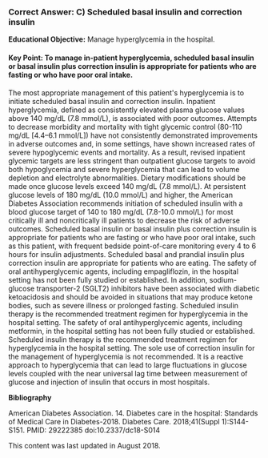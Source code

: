 
### Correct Answer: C) Scheduled basal insulin and correction insulin 

**Educational Objective:** Manage hyperglycemia in the hospital.

#### **Key Point:** To manage in-patient hyperglycemia, scheduled basal insulin or basal insulin plus correction insulin is appropriate for patients who are fasting or who have poor oral intake.

The most appropriate management of this patient's hyperglycemia is to initiate scheduled basal insulin and correction insulin. Inpatient hyperglycemia, defined as consistently elevated plasma glucose values above 140 mg/dL (7.8 mmol/L), is associated with poor outcomes. Attempts to decrease morbidity and mortality with tight glycemic control (80-110 mg/dL [4.4–6.1 mmol/L]) have not consistently demonstrated improvements in adverse outcomes and, in some settings, have shown increased rates of severe hypoglycemic events and mortality. As a result, revised inpatient glycemic targets are less stringent than outpatient glucose targets to avoid both hypoglycemia and severe hyperglycemia that can lead to volume depletion and electrolyte abnormalities. Dietary modifications should be made once glucose levels exceed 140 mg/dL (7.8 mmol/L). At persistent glucose levels of 180 mg/dL (10.0 mmol/L) and higher, the American Diabetes Association recommends initiation of scheduled insulin with a blood glucose target of 140 to 180 mg/dL (7.8-10.0 mmol/L) for most critically ill and noncritically ill patients to decrease the risk of adverse outcomes. Scheduled basal insulin or basal insulin plus correction insulin is appropriate for patients who are fasting or who have poor oral intake, such as this patient, with frequent bedside point-of-care monitoring every 4 to 6 hours for insulin adjustments. Scheduled basal and prandial insulin plus correction insulin are appropriate for patients who are eating.
The safety of oral antihyperglycemic agents, including empagliflozin, in the hospital setting has not been fully studied or established. In addition, sodium-glucose transporter-2 (SGLT2) inhibitors have been associated with diabetic ketoacidosis and should be avoided in situations that may produce ketone bodies, such as severe illness or prolonged fasting. Scheduled insulin therapy is the recommended treatment regimen for hyperglycemia in the hospital setting.
The safety of oral antihyperglycemic agents, including metformin, in the hospital setting has not been fully studied or established. Scheduled insulin therapy is the recommended treatment regimen for hyperglycemia in the hospital setting.
The sole use of correction insulin for the management of hyperglycemia is not recommended. It is a reactive approach to hyperglycemia that can lead to large fluctuations in glucose levels coupled with the near universal lag time between measurement of glucose and injection of insulin that occurs in most hospitals.

**Bibliography**

American Diabetes Association. 14. Diabetes care in the hospital: Standards of Medical Care in Diabetes-2018. Diabetes Care. 2018;41(Suppl 1):S144-S151. PMID: 29222385 doi:10.2337/dc18-S014

This content was last updated in August 2018.